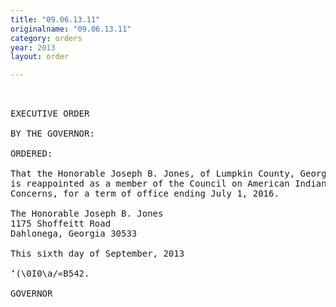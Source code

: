 ```yaml
---
title: "09.06.13.11"
originalname: "09.06.13.11"
category: orders
year: 2013
layout: order

---
```

<pre>
 

EXECUTIVE ORDER

BY THE GOVERNOR:

ORDERED:

That the Honorable Joseph B. Jones, of Lumpkin County, Georgia,
is reappointed as a member of the Council on American Indian
Concerns, for a term of office ending July 1, 2016.

The Honorable Joseph B. Jones
1175 Shoffeitt Road
Dahlonega, Georgia 30533

This sixth day of September, 2013

‘(\0I0\a/«B542.

GOVERNOR

</pre>

